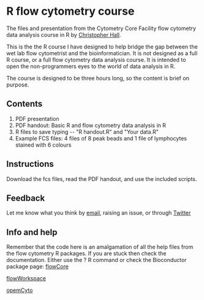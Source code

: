 # R flow cytometry course
The files and presentation from the Cytometry Core Facility flow cytometry data analysis course in R by [Christopher Hall](https://github.com/hally166).

This is the the R course I have designed to help bridge the gap between the wet lab flow cytometrist and the bioinformatician.  It is not designed as a full R course, or a full flow cytometry data analysis course.  It is intended to open the non-programmers eyes to the world of data analysis in R.

The course is designed to be three hours long, so the content is brief on purpose.

## Contents
1. PDF presentation
2. PDF handout: Basic R and flow cytometry data analysis in R
3. R files to save typing -- "R handout.R" and "Your data.R"
4. Example FCS files: 4 files of 8 peak beads and 1 file of lymphocytes stained with 6 colours

## Instructions
Download the fcs files, read the PDF handout, and use the included scripts. 

## Feedback

Let me know what you think by [email](mailto:christopher.hall@sanger.ac.uk), raising an issue, or through [Twitter](https://twitter.com/SangerCytometry)

## Info and help
Remember that the code here is an amalgamation of all the help files from the flow cytometry R packages.  If you are stuck then check the documentation. Either use the ? R command or check the Bioconductor package page:
[flowCore](http://bioconductor.org/packages/release/bioc/html/flowCore.html)

[flowWorkspace](https://bioconductor.org/packages/release/bioc/html/flowWorkspace.html)

[opemCyto](https://www.bioconductor.org/packages/release/bioc/html/openCyto.html)
